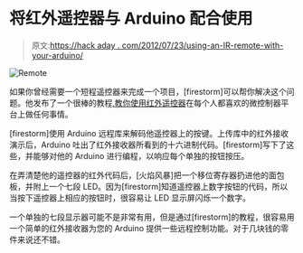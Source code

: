 # 将红外遥控器与 Arduino 配合使用

> 原文:[https://hack aday . com/2012/07/23/using-an-IR-remote-with-your-arduino/](https://hackaday.com/2012/07/23/using-an-ir-remote-with-your-arduino/)

![](../Images/b040d6f2c8cbc748e8de7b260a9e9ed0.png "Remote")

如果你曾经需要一个短程遥控器来完成一个项目，[firestorm]可以帮你解决这个问题。他发布了一个很棒的教程[,教你使用红外遥控器](http://www.yourwarrantyisvoid.com/2012/07/10/hardware-remote-control-your-arduino/)在每个人都喜欢的微控制器平台上做任何事情。

[firestorm]使用 Arduino 远程库来解码他遥控器上的按键。上传库中的红外接收演示后，Arduino 吐出了红外接收器所看到的十六进制代码。[firestorm]写下了这些，并能够对他的 Arduino 进行编程，以响应每个单独的按钮按压。

在弄清楚他的遥控器的红外代码后，[火焰风暴]把一个移位寄存器扔进他的面包板，并附上一个七段 LED。因为[firestorm]知道遥控器上数字按钮的代码，所以当按下遥控器上相应的按钮时，很容易让 LED 显示屏闪烁一个数字。

一个单独的七段显示器可能不是非常有用，但是通过[firestorm]的教程，很容易用一个简单的红外接收器为您的 Arduino 提供一些远程控制功能。对于几块钱的零件来说还不错。